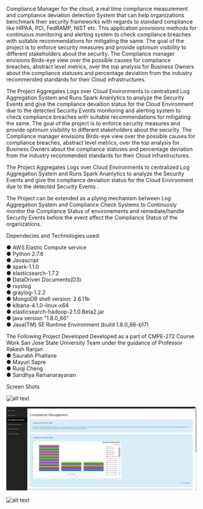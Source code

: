 Compliance Manager for the cloud, a real time compliance measurement and compliance deviation detection System that can help organizations benchmark their security frameworks with regards to standard compliance like HIPAA, PCI, FedRAMP, NIST etc. This application provisions methods for continuous monitoring and alerting system to check compliance breaches with suitable recommendations for mitigating the same. The goal of the project is to enforce security measures and provide optimum visibility to different stakeholders about the security. The Compliance manager envisions Birds-­eye view over the possible causes for compliance breaches, abstract level metrics, over the top analysis for Business Owners about the compliance statuses and percentage deviation from the industry recommended standards for their Cloud infrastructures.

The Project Aggregates Logs over Cloud Environments to centralized Log Aggregation System and Runs Spark Ananlytics to analyze the Security Events and give the compliance devaition status for the Cloud Environment due to the detected Security Events monitoring and alerting system to check compliance breaches with suitable recommendations for mitigating the same. The goal of the project is to enforce security measures and provide optimum visibility to different stakeholders about the security. The Compliance manager envisions Birds-­eye  view over the possible causes for compliance breaches, abstract level metrics, over the top analysis for Business Owners about the compliance statuses and percentage deviation from the industry recommended standards for their Cloud infrastructures.

The Project Aggregates Logs over Cloud Environments to centralized Log Aggregation System and Runs Spark Ananlytics to analyze the Security Events and give the compliance deviation status for the Cloud Environment due to the detected Security Events . 

The Project can be extended as a plying mechanism between Log Aggregation System and Compliance Check Systems to Continuosly monitor the Compliance 
Status of environements and remediate/handle Security Events before the event affect the Compliance Status of the organizations. <br />


Dependecies and Technologies used: <br />

● AWS Elastic Compute service <br />
● Python 2.7.6 <br />
● Javascript <br />
● spark-1.1.0 <br />
● elasticsearch-1.7.2 <br />
● Data­Driven Documents(D3) <br />
● rsyslog <br />
● graylog-1.2.2 <br />
● MongoDB shell version: 2.6.11b <br />
● kibana-4.1.0-linux-x64 <br />
● elasticsearch-hadoop-2.1.0.Beta2.jar   <br />
● java version "1.8.0_66"  <br />
● Java(TM) SE Runtime Environment (build 1.8.0_66-b17) <br />


The Following Project Developed Developed as a part of CMPE-272 Course Work San Jose State University Team under the guidance of Professor Rakesh Ranjan <br />
● Saurabh Phaltane <br />
● Mayuri Sapre <br />
● Ruiqi Cheng	<br />
● Sandhya Ramanarayanan <br />


Screen Shots 


![alt text](ApplicationDashboardSnaphots\CIOView.png "High Level Compliance Deviation Status View of CIO's")

![alt text](ApplicationDashboardSnaphots\ComlplianceView.png "High Level Compliance Deviation Status View of CIO's")

![alt text](ApplicationDashboardSnaphots\eventsAffectingComplaince.png "High Level Compliance Deviation Status View of CIO's")


   

